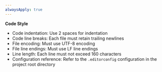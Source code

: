 ```yaml
---
alwaysApply: true
---
```


**Code Style**

- Code indentation: Use 2 spaces for indentation
- Code line breaks: Each file must retain trailing newlines
- File encoding: Must use UTF-8 encoding
- File line endings: Must use LF line endings
- Line length: Each line must not exceed 160 characters
- Configuration reference: Refer to the `.editorconfig` configuration in the project root directory

